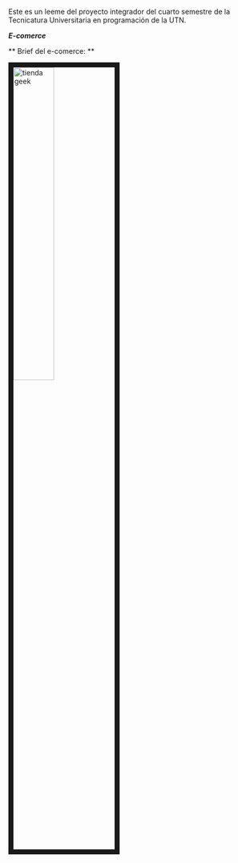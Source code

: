 Este es un leeme del proyecto integrador del cuarto semestre de la Tecnicatura Universitaria en programación de la UTN.

***E-comerce***

** Brief del e-comerce: ** 

<img src='https://i.postimg.cc/25jnV0Kj/76bb0956-0da1-465c-9aa1-c29dfee808c4.jpg' border='10' align="center" style="width: 40%" alt='tienda geek'/>
